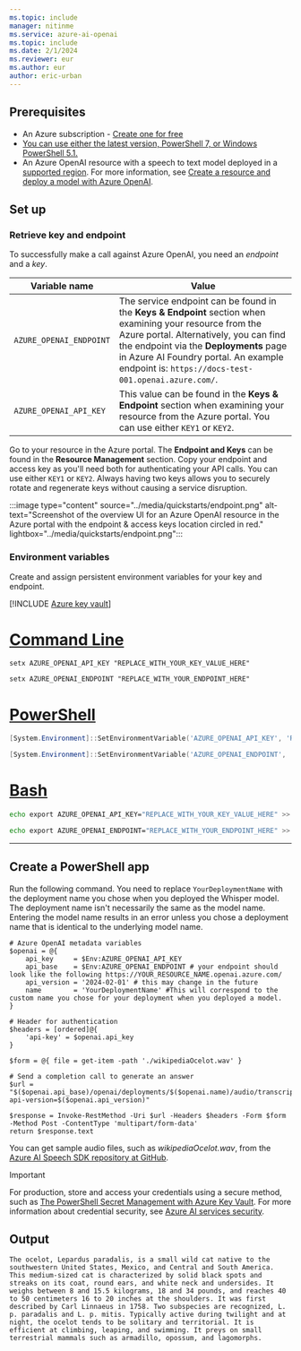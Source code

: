 ```yaml
---
ms.topic: include
manager: nitinme
ms.service: azure-ai-openai
ms.topic: include
ms.date: 2/1/2024
ms.reviewer: eur
ms.author: eur
author: eric-urban
---
```


## Prerequisites


- An Azure subscription - [Create one for free](https://azure.microsoft.com/free/cognitive-services?azure-portal=true)
- <a href="https://aka.ms/installpowershell" target="_blank">You can use either the latest version, PowerShell 7, or Windows PowerShell 5.1.</a>
- An Azure OpenAI resource with a speech to text model deployed in a [supported region](../concepts/models.md?tabs=standard-audio#standard-deployment-regional-models-by-endpoint). For more information, see [Create a resource and deploy a model with Azure OpenAI](../how-to/create-resource.md).

## Set up

### Retrieve key and endpoint

To successfully make a call against Azure OpenAI, you need an *endpoint* and a *key*.

|Variable name | Value |
|--------------------------|-------------|
| `AZURE_OPENAI_ENDPOINT`               | The service endpoint can be found in the **Keys & Endpoint** section when examining your resource from the Azure portal. Alternatively, you can find the endpoint via the **Deployments** page in Azure AI Foundry portal. An example endpoint is: `https://docs-test-001.openai.azure.com/`.|
| `AZURE_OPENAI_API_KEY` | This value can be found in the **Keys & Endpoint** section when examining your resource from the Azure portal. You can use either `KEY1` or `KEY2`.|

Go to your resource in the Azure portal. The **Endpoint and Keys** can be found in the **Resource Management** section. Copy your endpoint and access key as you'll need both for authenticating your API calls. You can use either `KEY1` or `KEY2`. Always having two keys allows you to securely rotate and regenerate keys without causing a service disruption.

:::image type="content" source="../media/quickstarts/endpoint.png" alt-text="Screenshot of the overview UI for an Azure OpenAI resource in the Azure portal with the endpoint & access keys location circled in red." lightbox="../media/quickstarts/endpoint.png":::

### Environment variables

Create and assign persistent environment variables for your key and endpoint.

[!INCLUDE [Azure key vault](~/reusable-content/ce-skilling/azure/includes/ai-services/security/azure-key-vault.md)]

# [Command Line](#tab/command-line)

```CMD
setx AZURE_OPENAI_API_KEY "REPLACE_WITH_YOUR_KEY_VALUE_HERE" 
```

```CMD
setx AZURE_OPENAI_ENDPOINT "REPLACE_WITH_YOUR_ENDPOINT_HERE" 
```

# [PowerShell](#tab/powershell)

```powershell
[System.Environment]::SetEnvironmentVariable('AZURE_OPENAI_API_KEY', 'REPLACE_WITH_YOUR_KEY_VALUE_HERE', 'User')
```

```powershell
[System.Environment]::SetEnvironmentVariable('AZURE_OPENAI_ENDPOINT', 'REPLACE_WITH_YOUR_ENDPOINT_HERE', 'User')
```

# [Bash](#tab/bash)

```Bash
echo export AZURE_OPENAI_API_KEY="REPLACE_WITH_YOUR_KEY_VALUE_HERE" >> /etc/environment && source /etc/environment
```

```Bash
echo export AZURE_OPENAI_ENDPOINT="REPLACE_WITH_YOUR_ENDPOINT_HERE" >> /etc/environment && source /etc/environment
```
---

## Create a PowerShell app

Run the following command. You need to replace `YourDeploymentName` with the deployment name you chose when you deployed the Whisper model. The deployment name isn't necessarily the same as the model name. Entering the model name results in an error unless you chose a deployment name that is identical to the underlying model name.

```powershell-interactive
# Azure OpenAI metadata variables
$openai = @{
    api_key     = $Env:AZURE_OPENAI_API_KEY
    api_base    = $Env:AZURE_OPENAI_ENDPOINT # your endpoint should look like the following https://YOUR_RESOURCE_NAME.openai.azure.com/
    api_version = '2024-02-01' # this may change in the future
    name        = 'YourDeploymentName' #This will correspond to the custom name you chose for your deployment when you deployed a model.
}

# Header for authentication
$headers = [ordered]@{
    'api-key' = $openai.api_key
}

$form = @{ file = get-item -path './wikipediaOcelot.wav' }

# Send a completion call to generate an answer
$url = "$($openai.api_base)/openai/deployments/$($openai.name)/audio/transcriptions?api-version=$($openai.api_version)"

$response = Invoke-RestMethod -Uri $url -Headers $headers -Form $form -Method Post -ContentType 'multipart/form-data'
return $response.text
```

You can get sample audio files, such as *wikipediaOcelot.wav*, from the [Azure AI Speech SDK repository at GitHub](https://github.com/Azure-Samples/cognitive-services-speech-sdk/tree/master/sampledata/audiofiles).

> [!IMPORTANT]
> For production, store and access your credentials using a secure method, such as [The PowerShell Secret Management with Azure Key Vault](/powershell/utility-modules/secretmanagement/how-to/using-azure-keyvault). For more information about credential security, see [Azure AI services security](../../security-features.md).

## Output

```text
The ocelot, Lepardus paradalis, is a small wild cat native to the southwestern United States, Mexico, and Central and South America. This medium-sized cat is characterized by solid black spots and streaks on its coat, round ears, and white neck and undersides. It weighs between 8 and 15.5 kilograms, 18 and 34 pounds, and reaches 40 to 50 centimeters 16 to 20 inches at the shoulders. It was first described by Carl Linnaeus in 1758. Two subspecies are recognized, L. p. paradalis and L. p. mitis. Typically active during twilight and at night, the ocelot tends to be solitary and territorial. It is efficient at climbing, leaping, and swimming. It preys on small terrestrial mammals such as armadillo, opossum, and lagomorphs.
```
